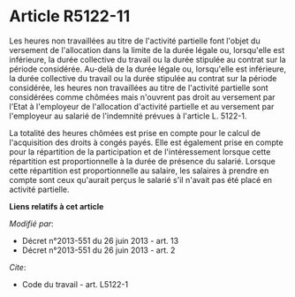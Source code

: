 # Article R5122-11

Les heures non travaillées au titre de l'activité partielle font l'objet du versement de l'allocation dans la limite de la
durée légale ou, lorsqu'elle est inférieure, la durée collective du travail ou la durée stipulée au contrat sur la période
considérée. Au-delà de la durée légale ou, lorsqu'elle est inférieure, la durée collective du travail ou la durée stipulée au
contrat sur la période considérée, les heures non travaillées au titre de l'activité partielle sont considérées comme chômées
mais n'ouvrent pas droit au versement par l'Etat à l'employeur de l'allocation d'activité partielle et au versement par
l'employeur au salarié de l'indemnité prévues à l'article L. 5122-1. 

La totalité des heures chômées est prise en compte pour le calcul de l'acquisition des droits à congés payés. Elle est
également prise en compte pour la répartition de la participation et de l'intéressement lorsque cette répartition est
proportionnelle à la durée de présence du salarié. Lorsque cette répartition est proportionnelle au salaire, les salaires à
prendre en compte sont ceux qu'aurait perçus le salarié s'il n'avait pas été placé en activité partielle.

**Liens relatifs à cet article**

_Modifié par_:

  - Décret n°2013-551 du 26 juin 2013 - art. 13
  - Décret n°2013-551 du 26 juin 2013 - art. 2

_Cite_:

  - Code du travail - art. L5122-1
